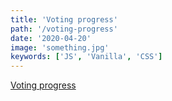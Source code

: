 ```yaml
---
title: 'Voting progress'
path: '/voting-progress'
date: '2020-04-20'
image: 'something.jpg'
keywords: ['JS', 'Vanilla', 'CSS']
---
```


<a href="https://codepen.io/legionista1994/full/VwvjONy" target="_blank">
  Voting progress
</a>

